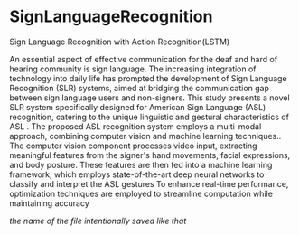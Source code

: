 # SignLanguageRecognition
Sign Language Recognition with Action Recognition(LSTM)

An essential aspect of effective communication for the deaf and hard of hearing community is sign language. The increasing integration of technology into daily life has prompted the development of Sign Language Recognition (SLR) systems, aimed at bridging the communication gap between sign language users and non-signers. This study presents a novel SLR system specifically designed for American Sign Language (ASL) recognition, catering to the unique linguistic and gestural characteristics of ASL . The proposed ASL recognition system employs a multi-modal approach, combining computer vision and machine learning techniques.. The computer vision component processes video input, extracting meaningful features from the signer's hand movements, facial expressions, and body posture. These features are then fed into a machine learning framework, which employs state-of-the-art deep neural networks to classify and interpret the ASL gestures To enhance real-time performance, optimization techniques are employed to streamline computation while maintaining accuracy

*the name of the file intentionally saved like that*
